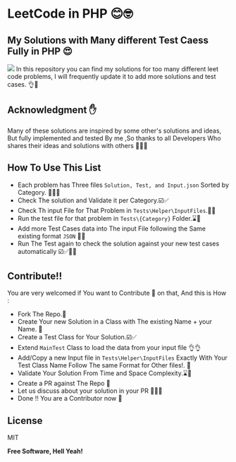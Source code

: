 # LeetCode in PHP 😊🤓
##  My Solutions with Many different Test Caess Fully in PHP 😍

![](https://github.com/RamyHakam/leet-code-php/workflows/current_build/badge.svg)
In this repository you can find my solutions for too many different leet code problems, I will frequently update it to add more solutions and test cases. 👌🚀
## Acknowledgment ✋

Many of these solutions are inspired by some other's solutions and ideas, But fully implemented and tested By me ,So thanks to all Developers Who shares their ideas and solutions with others   🤝🙏🏻

## How To Use This List
- Each problem has Three files `Solution, Test, and Input.json` Sorted by Category. 📂📂📂
- Check The solution and Validate it per Category.☑️✅
- Check Th input File for That Problem in `Tests\Helper\InputFiles`.🧪🔦
- Run the test file for that problem in `Tests\{Category}` Folder.⌛️🤔
- Add more Test Cases data into The input File following the Same existing format `JSON` 🥸😉
- Run The Test again to check the solution against your new test cases automatically ☑️✅🙏🏻

## Contribute!!

You are very welcomed if You want to Contribute 🥳 on that, And this is How :

- Fork The Repo.📂
- Create Your new Solution in a Class with The existing Name + your Name. 🚀
- Create a Test Class for Your Solution.☑️✅
- Extend `MainTest` Class to load the data from your input file 👌👌
- Add/Copy a new Input file in `Tests\Helper\InputFiles` Exactly With Your Test Class Name Follow The same Format for Other files!. 👨
- Validate Your Solution From Time and Space Complexity.⌛️🧪
- Create a PR against The Repo 🥳
- Let us discuss about your solution in your PR 🥊🥊🥊
- Done !! You are a Contributor now 🍻

## License
MIT

**Free Software, Hell Yeah!**

[//]: # (These are reference links used in the body of this note and get stripped out when the markdown processor does its job. There is no need to format nicely because it shouldn't be seen. Thanks SO - http://stackoverflow.com/questions/4823468/store-comments-in-markdown-syntax)

[dill]: <https://github.com/joemccann/dillinger>
[git-repo-url]: <https://github.com/joemccann/dillinger.git>
[john gruber]: <http://daringfireball.net>
[df1]: <http://daringfireball.net/projects/markdown/>
[markdown-it]: <https://github.com/markdown-it/markdown-it>
[Ace Editor]: <http://ace.ajax.org>
[node.js]: <http://nodejs.org>
[Twitter Bootstrap]: <http://twitter.github.com/bootstrap/>
[jQuery]: <http://jquery.com>
[@tjholowaychuk]: <http://twitter.com/tjholowaychuk>
[express]: <http://expressjs.com>
[AngularJS]: <http://angularjs.org>
[Gulp]: <http://gulpjs.com>

[PlDb]: <https://github.com/joemccann/dillinger/tree/master/plugins/dropbox/README.md>
[PlGh]: <https://github.com/joemccann/dillinger/tree/master/plugins/github/README.md>
[PlGd]: <https://github.com/joemccann/dillinger/tree/master/plugins/googledrive/README.md>
[PlOd]: <https://github.com/joemccann/dillinger/tree/master/plugins/onedrive/README.md>
[PlMe]: <https://github.com/joemccann/dillinger/tree/master/plugins/medium/README.md>
[PlGa]: <https://github.com/RahulHP/dillinger/blob/master/plugins/googleanalytics/README.md>